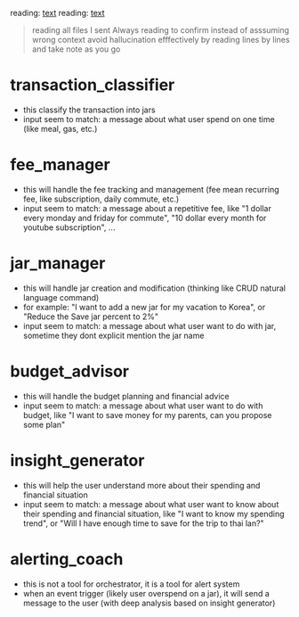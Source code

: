reading: [text](for_ai.md)
reading: [text](detail_context.md)

> reading all files I sent
> Always reading to confirm instead of asssuming wrong context
> avoid hallucination efffectively by reading lines by lines and take note as you go

# transaction_classifier
+ this classify the transaction into jars
+ input seem to match: a message about what user spend on one time (like meal, gas, etc.)

# fee_manager
+ this will handle the fee tracking and management (fee mean recurring fee, like subscription, daily commute, etc.)
+ input seem to match: a message about a repetitive fee, like "1 dollar every monday and friday for commute", "10 dollar every month for youtube subscription", ...

# jar_manager
+ this will handle jar creation and modification (thinking like CRUD natural language command)
+ for example: "I want to add a new jar for my vacation to Korea", or "Reduce the Save jar percent to 2%"
+ input seem to match: a message about what user want to do with jar, sometime they dont explicit mention the jar name

# budget_advisor
+ this will handle the budget planning and financial advice
+ input seem to match: a message about what user want to do with budget, like "I want to save money for my parents, can you propose some plan"

# insight_generator
+ this will help the user understand more about their spending and financial situation
+ input seem to match: a message about what user want to know about their spending and financial situation, like "I want to know my spending trend", or "Will I have enough time to save for the trip to thai lan?"

# alerting_coach
+ this is not a tool for orchestrator, it is a tool for alert system
+ when an event trigger (likely user overspend on a jar), it will send a message to the user (with deep analysis based on insight generator)
